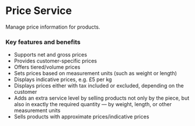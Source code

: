 # Price Service

Manage price information for products.

### Key features and benefits
* Supports net and gross prices  
* Provides customer-specific prices  
* Offers tiered/volume prices  
* Sets prices based on measurement units (such as weight or length)  
* Displays indicative prices, e.g. £5 per kg  
* Displays prices either with tax included or excluded, depending on the customer  
* Adds an extra service level by selling products not only by the piece, but also in exactly the required quantity — by weight, length, or other measurement units  
* Sells products with approximate prices/indicative prices  
